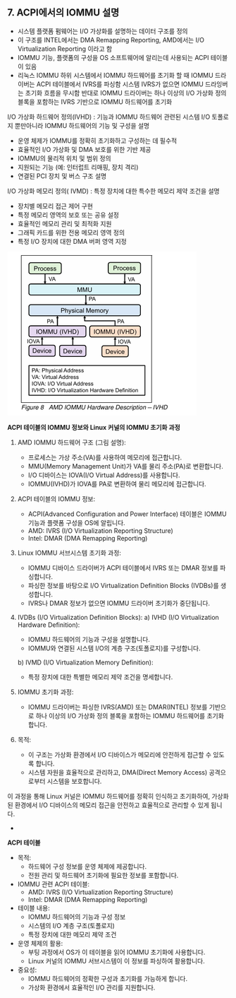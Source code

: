 ## 7. ACPI에서의 IOMMU 설명

- 시스템 플랫폼 펌웨어는 I/O 가상화를 설명하는 데이터 구조를 정의
- 이 구조를 INTEL에서는 DMA Remapping Reporting, AMD에서는 I/O Virtualization Reporting 이라고 함
- IOMMU 기능, 플랫폼의 구성을 OS 소프트웨어에 알리는데 사용되는 ACPI 테이블이 있음
- 리눅스 IOMMU 하위 시스템에서 IOMMU 하드웨어를 초기화 할 때 IOMMU 드라이버는 ACPI 테이블에서 IVRS를 파싱함 시스템 IVRS가 없으면 IOMMU 드라잉버는 초기화 흐름을 무시함 반대로 IOMMU 드라이버는 하나 이상의 I/O 가상화 정의 블록을 포함하는 IVRS 기반으로 IOMMU 하드웨어를 초기화

I/O 가상화 하드웨어 정의(IVHD) : 기능과 IOMMU 하드웨어 관련된 시스템 I/O 토폴로지 뿐만아니라 IOMMU 하드웨어의 기능 및 구성을 설명

- 운영 체제가 IOMMU를 정확히 초기화하고 구성하는 데 필수적
- 효율적인 I/O 가상화 및 DMA 보호를 위한 기반 제공
- IOMMU의 물리적 위치 및 범위 정의
- 지원되는 기능 (예: 인터럽트 리매핑, 장치 격리)
- 연결된 PCI 장치 및 버스 구조 설명

I/O 가상화 메모리 정의( IVMD) : 특정 장치에 대한 특수한 메모리 제약 조건을 설명

- 장치별 메모리 접근 제어 구현
- 특정 메모리 영역의 보호 또는 공유 설정
- 효율적인 메모리 관리 및 최적화 지원
- 그래픽 카드를 위한 전용 메모리 영역 정의
- 특정 I/O 장치에 대한 DMA 버퍼 영역 지정

![amd iommu](images/amd_iommu.png)

**ACPI 테이블의 IOMMU 정보와 Linux 커널의 IOMMU 초기화 과정**

1. AMD IOMMU 하드웨어 구조 (그림 설명):
    - 프로세스는 가상 주소(VA)를 사용하여 메모리에 접근합니다.
    - MMU(Memory Management Unit)가 VA를 물리 주소(PA)로 변환합니다.
    - I/O 디바이스는 IOVA(I/O Virtual Address)를 사용합니다.
    - IOMMU(IVHD)가 IOVA를 PA로 변환하여 물리 메모리에 접근합니다.

2. ACPI 테이블의 IOMMU 정보:
    - ACPI(Advanced Configuration and Power Interface) 테이블은 IOMMU 기능과 플랫폼 구성을 OS에 알립니다.
    - AMD: IVRS (I/O Virtualization Reporting Structure)
    - Intel: DMAR (DMA Remapping Reporting)

3. Linux IOMMU 서브시스템 초기화 과정:
    - IOMMU 디바이스 드라이버가 ACPI 테이블에서 IVRS 또는 DMAR 정보를 파싱합니다.
    - 파싱한 정보를 바탕으로 I/O Virtualization Definition Blocks (IVDBs)를 생성합니다.
    - IVRS나 DMAR 정보가 없으면 IOMMU 드라이버 초기화가 중단됩니다.

4. IVDBs (I/O Virtualization Definition Blocks):
   a) IVHD (I/O Virtualization Hardware Definition):
    - IOMMU 하드웨어의 기능과 구성을 설명합니다.
    - IOMMU와 연결된 시스템 I/O의 계층 구조(토폴로지)를 구성합니다.

   b) IVMD (I/O Virtualization Memory Definition):

    - 특정 장치에 대한 특별한 메모리 제약 조건을 명세합니다.

5. IOMMU 초기화 과정:
    - IOMMU 드라이버는 파싱한 IVRS(AMD) 또는 DMAR(INTEL) 정보를 기반으로 하나 이상의 I/O 가상화 정의 블록을 포함하는 IOMMU 하드웨어를 초기화합니다.

6. 목적:
    - 이 구조는 가상화 환경에서 I/O 디바이스가 메모리에 안전하게 접근할 수 있도록 합니다.
    - 시스템 자원을 효율적으로 관리하고, DMA(Direct Memory Access) 공격으로부터 시스템을 보호합니다.

이 과정을 통해 Linux 커널은 IOMMU 하드웨어를 정확히 인식하고 초기화하여, 가상화된 환경에서 I/O 디바이스의 메모리 접근을 안전하고 효율적으로 관리할 수 있게 됩니다.

-

**ACPI 테이블**

- 목적:
    - 하드웨어 구성 정보를 운영 체제에 제공합니다.
    - 전원 관리 및 하드웨어 초기화에 필요한 정보를 포함합니다.
- IOMMU 관련 ACPI 테이블:
    - AMD: IVRS (I/O Virtualization Reporting Structure)
    - Intel: DMAR (DMA Remapping Reporting)
- 테이블 내용:
    - IOMMU 하드웨어의 기능과 구성 정보
    - 시스템의 I/O 계층 구조(토폴로지)
    - 특정 장치에 대한 메모리 제약 조건
- 운영 체제의 활용:
    - 부팅 과정에서 OS가 이 테이블을 읽어 IOMMU 초기화에 사용합니다.
    - Linux 커널의 IOMMU 서브시스템이 이 정보를 파싱하여 활용합니다.
- 중요성:
    - IOMMU 하드웨어의 정확한 구성과 초기화를 가능하게 합니다.
    - 가상화 환경에서 효율적인 I/O 관리를 지원합니다.